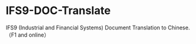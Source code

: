 # IFS9-DOC-Translate
IFS9 (Industrial and Financial Systems) Document Translation to Chinese. （F1 and online）
